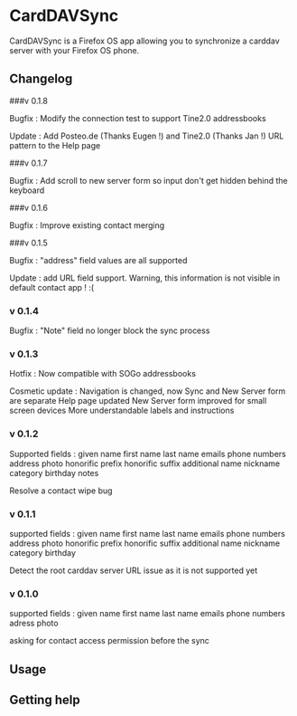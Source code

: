 # CardDAVSync

CardDAVSync is a Firefox OS app allowing you to synchronize a carddav server with your Firefox OS phone.

## Changelog

###v 0.1.8

Bugfix : Modify the connection test to support Tine2.0 addressbooks

Update : Add Posteo.de (Thanks Eugen !) and Tine2.0 (Thanks Jan !) URL pattern to the Help page

###v 0.1.7

Bugfix : Add scroll to new server form so input don't get hidden behind the keyboard

###v 0.1.6

Bugfix : Improve existing contact merging

###v 0.1.5

Bugfix : "address" field values are all supported

Update : add URL field support. Warning, this information is not visible in default contact app ! :(

### v 0.1.4

Bugfix : "Note" field no longer block the sync process

### v 0.1.3

Hotfix : Now compatible with SOGo addressbooks

Cosmetic update :
  Navigation is changed, now Sync and New Server form are separate
  Help page updated
  New Server form improved for small screen devices
  More understandable labels and instructions

### v 0.1.2

Supported fields :
  given name
  first name
  last name
  emails
  phone numbers
  address
  photo
  honorific prefix
  honorific suffix
  additional name
  nickname
  category
  birthday
  notes 
  
Resolve a contact wipe bug
  
### v 0.1.1

supported fields : 
  given name
  first name
  last name
  emails
  phone numbers
  address
  photo
  honorific prefix
  honorific suffix
  additional name
  nickname
  category
  birthday
  
Detect the root carddav server URL issue as it is not supported yet

### v 0.1.0

supported fields : 
  given name
  first name
  last name
  emails
  phone numbers
  adress
  photo
  
asking for contact access permission before the sync

## Usage

## Getting help
